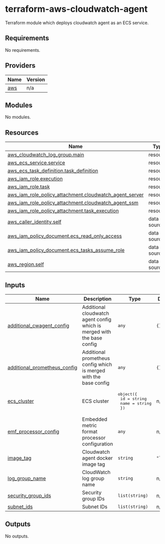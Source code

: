 # terraform-aws-cloudwatch-agent

Terraform module which deploys cloudwatch agent as an ECS service.

<!-- BEGIN_TF_DOCS -->
## Requirements

No requirements.

## Providers

| Name | Version |
|------|---------|
| <a name="provider_aws"></a> [aws](#provider\_aws) | n/a |

## Modules

No modules.

## Resources

| Name | Type |
|------|------|
| [aws_cloudwatch_log_group.main](https://registry.terraform.io/providers/hashicorp/aws/latest/docs/resources/cloudwatch_log_group) | resource |
| [aws_ecs_service.service](https://registry.terraform.io/providers/hashicorp/aws/latest/docs/resources/ecs_service) | resource |
| [aws_ecs_task_definition.task_definition](https://registry.terraform.io/providers/hashicorp/aws/latest/docs/resources/ecs_task_definition) | resource |
| [aws_iam_role.execution](https://registry.terraform.io/providers/hashicorp/aws/latest/docs/resources/iam_role) | resource |
| [aws_iam_role.task](https://registry.terraform.io/providers/hashicorp/aws/latest/docs/resources/iam_role) | resource |
| [aws_iam_role_policy_attachment.cloudwatch_agent_server](https://registry.terraform.io/providers/hashicorp/aws/latest/docs/resources/iam_role_policy_attachment) | resource |
| [aws_iam_role_policy_attachment.cloudwatch_agent_ssm](https://registry.terraform.io/providers/hashicorp/aws/latest/docs/resources/iam_role_policy_attachment) | resource |
| [aws_iam_role_policy_attachment.task_execution](https://registry.terraform.io/providers/hashicorp/aws/latest/docs/resources/iam_role_policy_attachment) | resource |
| [aws_caller_identity.self](https://registry.terraform.io/providers/hashicorp/aws/latest/docs/data-sources/caller_identity) | data source |
| [aws_iam_policy_document.ecs_read_only_access](https://registry.terraform.io/providers/hashicorp/aws/latest/docs/data-sources/iam_policy_document) | data source |
| [aws_iam_policy_document.ecs_tasks_assume_role](https://registry.terraform.io/providers/hashicorp/aws/latest/docs/data-sources/iam_policy_document) | data source |
| [aws_region.self](https://registry.terraform.io/providers/hashicorp/aws/latest/docs/data-sources/region) | data source |

## Inputs

| Name | Description | Type | Default | Required |
|------|-------------|------|---------|:--------:|
| <a name="input_additional_cwagent_config"></a> [additional\_cwagent\_config](#input\_additional\_cwagent\_config) | Additional cloudwatch agent config which is merged with the base config | `any` | `{}` | no |
| <a name="input_additional_prometheus_config"></a> [additional\_prometheus\_config](#input\_additional\_prometheus\_config) | Additional prometheus config which is merged with the base config | `any` | `{}` | no |
| <a name="input_ecs_cluster"></a> [ecs\_cluster](#input\_ecs\_cluster) | ECS cluster | <pre>object({<br>    id   = string<br>    name = string<br>  })</pre> | n/a | yes |
| <a name="input_emf_processor_config"></a> [emf\_processor\_config](#input\_emf\_processor\_config) | Embedded metric format processor configuration | `any` | n/a | yes |
| <a name="input_image_tag"></a> [image\_tag](#input\_image\_tag) | Cloudwatch agent docker image tag | `string` | `"latest"` | no |
| <a name="input_log_group_name"></a> [log\_group\_name](#input\_log\_group\_name) | CloudWatch log group name | `string` | n/a | yes |
| <a name="input_security_group_ids"></a> [security\_group\_ids](#input\_security\_group\_ids) | Security group IDs | `list(string)` | n/a | yes |
| <a name="input_subnet_ids"></a> [subnet\_ids](#input\_subnet\_ids) | Subnet IDs | `list(string)` | n/a | yes |

## Outputs

No outputs.
<!-- END_TF_DOCS -->
